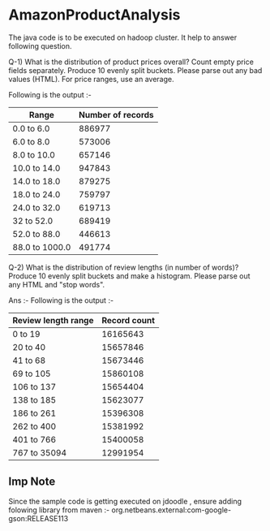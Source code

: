 # AmazonProductAnalysis

The java code is to be executed on hadoop cluster. It help to answer following question.

Q-1) What is the distribution of product prices overall?  Count empty price fields separately. 
Produce 10 evenly split buckets.  Please parse out any bad values (HTML).  For price ranges, use an average.

Following is the output :-

|Range	       | Number of records  |
|-------------|-----------------|
|0.0 to 6.0	   | 886977  |  
|6.0 to 8.0	   | 573006  | 
|8.0 to 10.0	|    657146  | 
|10.0 to 14.0	|947843  | 
|14.0 to 18.0	|879275  | 
|18.0 to 24.0	|759797  | 
|24.0 to 32.0	|619713  | 
|32 to 52.0	   | 689419  | 
|52.0 to 88.0	|446613  | 
|88.0 to 1000.0|	491774  | 

Q-2) What is the distribution of review lengths (in number of words)?  Produce 10 evenly split buckets and make a histogram.  Please parse out any HTML and "stop words".

Ans :- Following is the output :- 

|Review length range|	Record count  |
|-------------------|-----------------|
|0 to 19            |  16165643  | 
|20 to 40           |  15657846  | 
|41 to 68           |  15673446  | 
|69 to 105          |  15860108  | 
|106 to 137         |  15654404  | 
|138 to 185         |  15623077  | 
|186 to 261         |  15396308  | 
|262 to 400         |  15381992  | 
|401 to 766         |  15400058  | 
|767 to 35094       |  12991954  | 



## Imp Note
Since the sample code is getting executed on jdoodle , ensure adding folowing library from maven :-
org.netbeans.external:com-google-gson:RELEASE113
